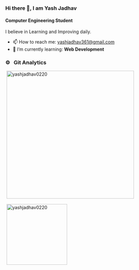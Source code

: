 ### Hi there 👋, I am Yash Jadhav
#### Computer Engineering Student 

I believe in Learning and Improving daily.

- 📫 How to reach me: yashjadhav361@gmail.com 
- 🌱 I’m currently learning: **Web Development**


 

<!--![GitHub stats](https://github-readme-stats.vercel.app/api?username=yashjadhav0220&show_icons=true)  /-->

<h3 align="left">⚙️ &nbsp; Git Analytics</h3>
<p>&nbsp;<img src="https://github-readme-stats.vercel.app/api/top-langs/?username=yashjadhav0220&theme=dark&layout=compact" width="400" alt="yashjadhav0220"/></p>
<p>&nbsp;<img src="https://github-readme-stats.vercel.app/api?username=yashjadhav0220&theme=dark&show_icons=true" height="190"alt="yashjadhav0220"/></p>




